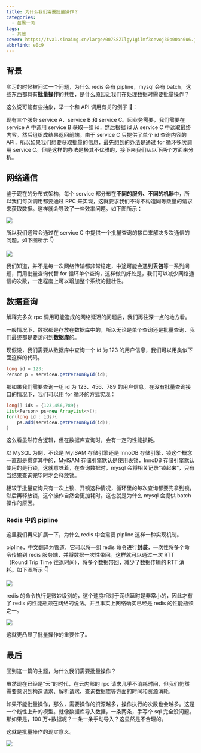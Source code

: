 ```yaml
---
title: 为什么我们需要批量操作？
categories:
  - 每周一问
tags:
  - 其他
cover: https://tva1.sinaimg.cn/large/007S8ZIlgy1gilmf3cevoj30p00an0u6.jpg
abbrlink: e0c9
---
```


## 背景

实习的时候被问过一个问题，为什么 redis 会有 pipline，mysql 会有 batch，这些东西都具有**批量操作**的共性，是什么原因让我们在处理数据时需要批量操作？

这么说可能有些抽象，举一个和 API 调用有关的例子 🌰：

现有三个服务 service A、service B 和 service C。因业务需要，我们需要在 service A 中调用 service B 获取一组 id，然后根据 id 从 service C 中读取最终内容。然后组织成结果返回前端。由于 service C 只提供了单个 id 查询内容的 API，所以如果我们想要获取批量的信息，最先想到的办法是通过 for 循环多次调用 service C。但是这样的办法是极其不优雅的，接下来我们从以下两个方面来分析。

## 网络通信

鉴于现在的分布式架构，每个 service 都分布在**不同的服务、不同的机器**中，所以我们每次调用都要通过 RPC 来实现，这就要求我们不得不构造同等数量的请求来获取数据。这样就会导致了一些效率问题。如下图所示：

![](https://tva1.sinaimg.cn/large/007S8ZIlgy1gilmcpyi0jj30uu0c6t96.jpg)

所以我们通常会通过在 service C 中提供一个批量查询的接口来解决多次通信的问题。如下图所示 👇

![](https://tva1.sinaimg.cn/large/007S8ZIlgy1gilmcwzfm4j30uu0c6mxk.jpg)

我们知道，并不是每一次网络传输都非常稳定，中途可能会遇到**丢包**等一系列问题，而用批量查询代替 for 循环单个查询，这样做的好处是，我们可以减少网络通信的次数，一定程度上可以增加整个系统的健壮性。

## 数据查询

解释完多次 rpc 调用可能造成的网络延迟的问题后，我们再往深一点的地方看。

一般情况下，数据都是存放在数据库中的，所以无论是单个查询还是批量查询，我们最终都是要访问到**数据库**的。

现假设，我们需要从数据库中查询一个 id 为 123 的用户信息，我们可以用类似下面这样的代码。

```java
long id = 123;
Person p = serviceA.getPersonById(id);
```

那如果我们需要查询一组 id 为 123、456、789 的用户信息，在没有批量查询接口的情况下，我们可以用 for 循环的方式实现：

```java
long[] ids = {123,456,789};
List<Person> ps=new ArrayList<>();
for(long id : ids){
	ps.add(serviceA.getPersonById(id));
}
```

这么看虽然符合逻辑，但在数据库查询时，会有一定的性能损耗。

以 MySQL 为例，不论是 MyISAM 存储引擎还是 InnoDB 存储引擎，锁这个概念一直都是贯穿其中的，MyISAM 存储引擎默认是使用表锁，InnoDB 存储引擎默认使用的是行锁，这就意味着，在查询数据时，mysql 会将相关记录“锁起来”，只有当结果查询完毕时才会释放锁。

相较于批量查询只有一次上锁、开锁这种情况，循环里的每次查询都要先拿到锁，然后再释放锁，这个操作自然会更加耗时。这也就是为什么 mysql 会提供 batch 操作的原因。

### Redis 中的 pipline

这里我们再来扩展一下，为什么 redis 中会需要 pipline 这样一种实现机制。

pipline，中文翻译为管道，它可以将一组 redis 命令进行**封装**，一次性将多个命令传输到 redis 服务端，并将数据一次性带回。这样就可以通过一次 RTT （Round Trip Time 往返时间），将多个数据带回，减少了数据传输的 RTT 消耗。如下图所示 👇

![](https://tva1.sinaimg.cn/large/007S8ZIlgy1gilmd4zz72j30ya0nsq44.jpg)

redis 的命令执行是微妙级别的，这个速度相对于网络延时是非常小的，因此才有了 redis 的性能瓶颈在网络的说法。并且事实上网络确实已经是 redis 的性能瓶颈之一。

![](https://tva1.sinaimg.cn/large/007S8ZIlgy1gilmdjmrdrj310u08cq64.jpg)

这就更凸显了批量操作的重要性了。

## 最后

回到这一篇的主题，为什么我们需要批量操作？

虽然现在已经是“云”的时代，在云内部的 rpc 请求几乎不消耗时间，但我们仍然需要意识到构造请求、解析请求、查询数据库等方面的时间和资源消耗。

如果不能批量操作，那么，需要操作的资源越多，操作执行的次数也会越多。这是一个线性上升的模型。就像数据库导入数据，一条两条，手写个 sql 完全没问题。那如果是，100 万+数据呢？一条一条手动导入？这显然是不合理的。

这就是批量操作的现实意义。

![](https://tva1.sinaimg.cn/large/007S8ZIlgy1gilmdue9faj30go0go40v.jpg)

